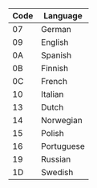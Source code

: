 Code|Language
------|-----------
07|German
09|English
0A|Spanish
0B|Finnish
0C|French
10|Italian
13|Dutch
14|Norwegian
15|Polish
16|Portuguese
19|Russian
1D|Swedish
